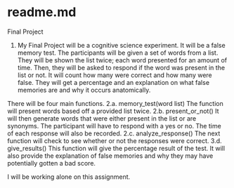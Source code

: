 # readme.md
Final Project


1. My Final Project will be a cognitive science experiment. It will be a false memory test. The participants will be given a set of words from a list. They will be shown the list twice; each word presented for an amount of time. Then, they will be asked to respond if the word was present in the list or not. It will count how many were correct and how many were false. They will get a percentage and an explanation on what false memories are and why it occurs anatomically.

There will be four main functions. 
2.a. memory_test(word list) The function will present  words based off a provided list twice. 
2.b. present_or_not() It will then generate words that were either present in the list or are synonyms. The participant will have to respond with a yes or no. The time of each response will also be recorded. 
2.c. analyze_response() The next function will check to see whether or not the responses were correct. 
3.d. give_results() This function will give the percentage result of the test. It will also provide the explanation of false memories and why they may have potentially gotten a bad score. 

I will be working alone on this assignment. 
